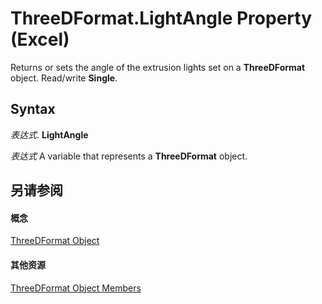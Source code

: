 
# ThreeDFormat.LightAngle Property (Excel)

Returns or sets the angle of the extrusion lights set on a  **ThreeDFormat** object. Read/write **Single**.


## Syntax

 _表达式_. **LightAngle**

 _表达式_ A variable that represents a **ThreeDFormat** object.


## 另请参阅


#### 概念


[ThreeDFormat Object](9cb41236-6aba-4d6c-a54c-5e177657c8d1.md)
#### 其他资源


[ThreeDFormat Object Members](http://msdn.microsoft.com/library/1693142f-53c2-1185-6162-9a99b3ae25d6%28Office.15%29.aspx)